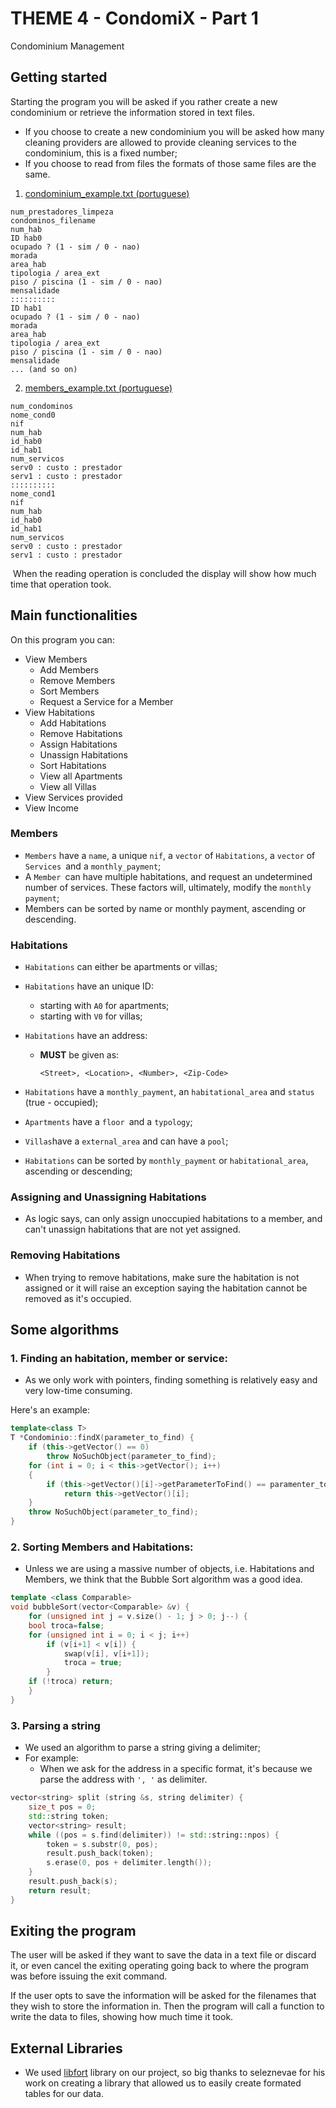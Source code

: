 # THEME 4 - CondomiX - Part 1

Condominium Management



## Getting started

Starting the program you will be asked if you rather create a new condominium or retrieve the information stored in text files.

- If you choose to create a new condominium you will be asked how many cleaning providers are allowed to provide cleaning services to the condominium, this is a fixed number;
- If you choose to read from files the formats of those same files are the same.

1. [condominium_example.txt (portuguese)](https://github.com/skdGT/ProjetoAEDA/blob/master/parte1/condominio_format.txt)

```
num_prestadores_limpeza
condominos_filename
num_hab
ID hab0
ocupado ? (1 - sim / 0 - nao)
morada
area_hab
tipologia / area_ext
piso / piscina (1 - sim / 0 - nao)
mensalidade
::::::::::
ID hab1
ocupado ? (1 - sim / 0 - nao)
morada
area_hab
tipologia / area_ext
piso / piscina (1 - sim / 0 - nao)
mensalidade
... (and so on)
```

2. [members_example.txt (portuguese)](https://github.com/skdGT/ProjetoAEDA/blob/master/parte1/condominos_format.txt)

```
num_condominos
nome_cond0
nif
num_hab
id_hab0
id_hab1
num_servicos
serv0 : custo : prestador
serv1 : custo : prestador
::::::::::
nome_cond1
nif
num_hab
id_hab0
id_hab1
num_servicos
serv0 : custo : prestador
serv1 : custo : prestador
```

​	When the reading operation is concluded the display will show how much time that operation took.



## Main functionalities

On this program you can:

- View Members
  - Add Members
  - Remove Members
  - Sort Members
  - Request a Service for a Member
- View Habitations
  - Add Habitations
  - Remove Habitations
  - Assign Habitations
  - Unassign Habitations
  - Sort Habitations
  - View all Apartments
  - View all Villas
- View Services provided
- View Income



### Members

- `Members` have a `name`, a unique `nif`, a `vector` of `Habitations`, a `vector` of `Services `and a `monthly_payment`;
- A `Member `can have multiple habitations, and request an undetermined number of services. These factors will, ultimately, modify the `monthly payment`;
- Members can be sorted by name or monthly payment, ascending or descending.



### Habitations

- `Habitations` can either be apartments or villas;

- `Habitations` have an unique ID:

  - starting with `A0` for apartments;
  - starting with `V0` for villas;

- `Habitations` have an address:

  - **MUST** be given as:

    `<Street>, <Location>, <Number>, <Zip-Code>`

- `Habitations` have a `monthly_payment`, an `habitational_area` and `status` (true - occupied);

- `Apartments` have a `floor `and a `typology`;

- `Villas`have a `external_area` and can have a `pool`;

- `Habitations` can be sorted by `monthly_payment` or `habitational_area`, ascending or descending;



### Assigning and Unassigning Habitations

- As logic says, can only assign unoccupied habitations to a member, and can't unassign habitations that are not yet assigned.



### Removing Habitations

- When trying to remove habitations, make sure the habitation is not assigned or it will raise an exception saying the habitation cannot be removed as it's occupied.



## Some algorithms

### 1. Finding an habitation, member or service:

- As we only work with pointers, finding something is relatively easy and very low-time consuming.

Here's an example:

```c++
template<class T>
T *Condominio::findX(parameter_to_find) {
    if (this->getVector() == 0)
        throw NoSuchObject(parameter_to_find);
    for (int i = 0; i < this->getVector(); i++)
    {
        if (this->getVector()[i]->getParameterToFind() == paramenter_to_find)
            return this->getVector()[i];
    }
    throw NoSuchObject(parameter_to_find);
}
```



### 2. Sorting Members and Habitations:

- Unless we are using a massive number of objects, i.e. Habitations and Members, we think that the Bubble Sort algorithm was a good idea.

```c++
template <class Comparable>
void bubbleSort(vector<Comparable> &v) {
	for (unsigned int j = v.size() - 1; j > 0; j--) {
	bool troca=false;
	for (unsigned int i = 0; i < j; i++)
		if (v[i+1] < v[i]) {
			swap(v[i], v[i+1]);
			troca = true;
		}
	if (!troca) return;
	}
}
```



### 3. Parsing a string

- We used an algorithm to parse a string giving a delimiter;
- For example:
  - When we ask for the address in a specific format, it's because we parse the address with  `', '` as delimiter.

```c++
vector<string> split (string &s, string delimiter) {
    size_t pos = 0;
    std::string token;
    vector<string> result;
    while ((pos = s.find(delimiter)) != std::string::npos) {
        token = s.substr(0, pos);
        result.push_back(token);
        s.erase(0, pos + delimiter.length());
    }
    result.push_back(s);
    return result;
}
```



## Exiting the program

The user will be asked if they want to save the data in a text file or discard it, or even cancel the exiting operating going back to where the program was before issuing the exit command.

If the user opts to save the information will be asked for the filenames that they wish to store the information in. Then the program will call a function to write the data to files, showing how much time it took.



## External Libraries

- We used [libfort]( https://github.com/seleznevae/libfort ) library on our project, so big thanks to seleznevae for his work on creating a library that allowed us to easily create formated tables for our data.





  